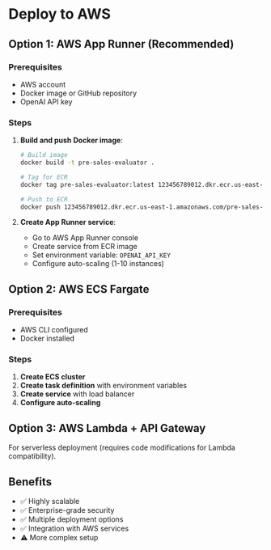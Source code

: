 # Deploy to AWS

## Option 1: AWS App Runner (Recommended)

### Prerequisites
- AWS account
- Docker image or GitHub repository
- OpenAI API key

### Steps
1. **Build and push Docker image**:
   ```bash
   # Build image
   docker build -t pre-sales-evaluator .
   
   # Tag for ECR
   docker tag pre-sales-evaluator:latest 123456789012.dkr.ecr.us-east-1.amazonaws.com/pre-sales-evaluator:latest
   
   # Push to ECR
   docker push 123456789012.dkr.ecr.us-east-1.amazonaws.com/pre-sales-evaluator:latest
   ```

2. **Create App Runner service**:
   - Go to AWS App Runner console
   - Create service from ECR image
   - Set environment variable: `OPENAI_API_KEY`
   - Configure auto-scaling (1-10 instances)

## Option 2: AWS ECS Fargate

### Prerequisites
- AWS CLI configured
- Docker installed

### Steps
1. **Create ECS cluster**
2. **Create task definition** with environment variables
3. **Create service** with load balancer
4. **Configure auto-scaling**

## Option 3: AWS Lambda + API Gateway

For serverless deployment (requires code modifications for Lambda compatibility).

## Benefits
- ✅ Highly scalable
- ✅ Enterprise-grade security
- ✅ Multiple deployment options
- ✅ Integration with AWS services
- ⚠️ More complex setup 